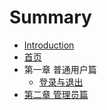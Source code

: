 # Summary

* [Introduction](README.md)
* [首页](首页.md)
* 第一章 普通用户篇
    * [登录与退出](登录与退出.md)
* [第二章 管理员篇](第二章-管理员篇.md)

